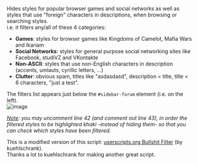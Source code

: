 Hides styles for popular browser games and social networks as well as styles that use "foreign" characters in descriptions, when browsing or searching styles.  
i.e. it filters any/all of these 4 categories:  
* **Games**: styles for browser games like Kingdoms of Camelot, Mafia Wars and Ikariam  
* **Social Networks**: styles for general purpose social networking sites like Facebook, studiVZ and VKontakte  
* **Non-ASCII**: styles that use non-English characters in description (accents, umlauts, cyrillic letters, ...)  
* **Clutter**: obvious spam, titles like "asdasdasd", description = title, title < 6 characters, "just a test".  

The filters list appears just below the `#sidebar-forum` element (i.e. on the left).  
![image](https://i.imgur.com/ASbOvvm.gif)

*<u>Note</u>: you may uncomment line 42 (and comment out line 43), in order the filtered styles to be highlighted khaki -instead of hiding them- so that you can check which styles have been filtered.*  

This is a modified version of this script: [userscripts.org Bullshit Filter](http://userscripts-mirror.org/scripts/show/97145) (by kuehlschrank).  
Thanks a lot to kuehlschrank for making another great script.